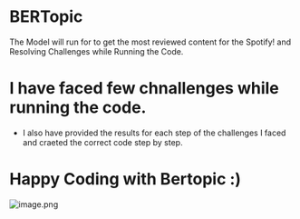# BERTopic
The Model will run for to get the most reviewed content for the Spotify! and Resolving Challenges while Running the Code. 


#  I have faced few chnallenges while running the code. 
* I also have provided the results for each step of the challenges I faced and craeted the correct code step by step. 

# Happy Coding with Bertopic :) 



![image.png](attachment:87de3eac-d09f-42b6-8787-aeda793adc02.png)
